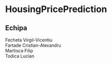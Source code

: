 # HousingPricePrediction

<h2> Echipa </h2>
  Fecheta Virgil-Vicentiu<br>
  Fartade Cristian-Alexandru<br>
  Martisca Filip<br>
  Todica Lucian<br>
